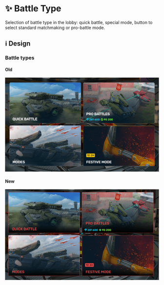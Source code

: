# :sparkles: Battle Type

Selection of battle type in the lobby: quick battle, special mode, button to select standard matchmaking or pro-battle mode.

## :information_source: Design

### Battle types

#### Old

![](/images/lobby/old/battletype.png)

#### New

![](/images/lobby/new/battletype.png)
